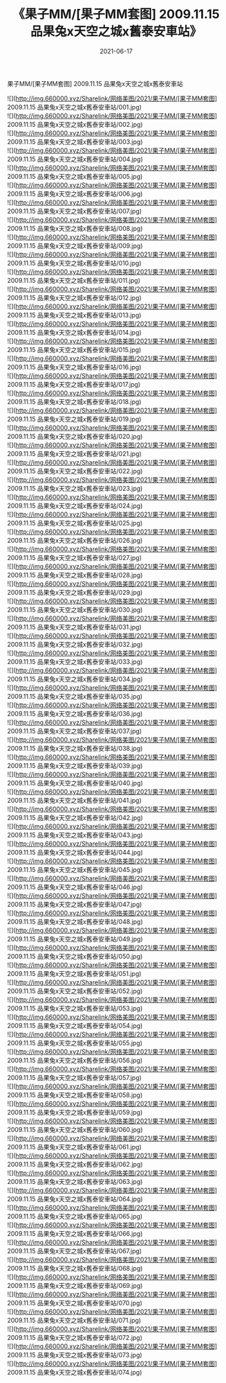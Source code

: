 ﻿---
layout: post
title:  《果子MM/[果子MM套图] 2009.11.15 品果兔x天空之城x舊泰安車站》
date:   2021-06-17
img: http://img.660000.xyz/Sharelink/网络美图/2021/果子MM/[果子MM套图] 2009.11.15 品果兔x天空之城x舊泰安車站/000.jpg
categories: [美女, 清纯, 唯美]
---

果子MM/[果子MM套图] 2009.11.15 品果兔x天空之城x舊泰安車站

 ![](http://img.660000.xyz/Sharelink/网络美图/2021/果子MM/[果子MM套图] 2009.11.15 品果兔x天空之城x舊泰安車站/001.jpg) <br>![](http://img.660000.xyz/Sharelink/网络美图/2021/果子MM/[果子MM套图] 2009.11.15 品果兔x天空之城x舊泰安車站/002.jpg) <br>![](http://img.660000.xyz/Sharelink/网络美图/2021/果子MM/[果子MM套图] 2009.11.15 品果兔x天空之城x舊泰安車站/003.jpg) <br>![](http://img.660000.xyz/Sharelink/网络美图/2021/果子MM/[果子MM套图] 2009.11.15 品果兔x天空之城x舊泰安車站/004.jpg) <br>![](http://img.660000.xyz/Sharelink/网络美图/2021/果子MM/[果子MM套图] 2009.11.15 品果兔x天空之城x舊泰安車站/005.jpg) <br>![](http://img.660000.xyz/Sharelink/网络美图/2021/果子MM/[果子MM套图] 2009.11.15 品果兔x天空之城x舊泰安車站/006.jpg) <br>![](http://img.660000.xyz/Sharelink/网络美图/2021/果子MM/[果子MM套图] 2009.11.15 品果兔x天空之城x舊泰安車站/007.jpg) <br>![](http://img.660000.xyz/Sharelink/网络美图/2021/果子MM/[果子MM套图] 2009.11.15 品果兔x天空之城x舊泰安車站/008.jpg) <br>![](http://img.660000.xyz/Sharelink/网络美图/2021/果子MM/[果子MM套图] 2009.11.15 品果兔x天空之城x舊泰安車站/009.jpg) <br>![](http://img.660000.xyz/Sharelink/网络美图/2021/果子MM/[果子MM套图] 2009.11.15 品果兔x天空之城x舊泰安車站/010.jpg) <br>![](http://img.660000.xyz/Sharelink/网络美图/2021/果子MM/[果子MM套图] 2009.11.15 品果兔x天空之城x舊泰安車站/011.jpg) <br>![](http://img.660000.xyz/Sharelink/网络美图/2021/果子MM/[果子MM套图] 2009.11.15 品果兔x天空之城x舊泰安車站/012.jpg) <br>![](http://img.660000.xyz/Sharelink/网络美图/2021/果子MM/[果子MM套图] 2009.11.15 品果兔x天空之城x舊泰安車站/013.jpg) <br>![](http://img.660000.xyz/Sharelink/网络美图/2021/果子MM/[果子MM套图] 2009.11.15 品果兔x天空之城x舊泰安車站/014.jpg) <br>![](http://img.660000.xyz/Sharelink/网络美图/2021/果子MM/[果子MM套图] 2009.11.15 品果兔x天空之城x舊泰安車站/015.jpg) <br>![](http://img.660000.xyz/Sharelink/网络美图/2021/果子MM/[果子MM套图] 2009.11.15 品果兔x天空之城x舊泰安車站/016.jpg) <br>![](http://img.660000.xyz/Sharelink/网络美图/2021/果子MM/[果子MM套图] 2009.11.15 品果兔x天空之城x舊泰安車站/017.jpg) <br>![](http://img.660000.xyz/Sharelink/网络美图/2021/果子MM/[果子MM套图] 2009.11.15 品果兔x天空之城x舊泰安車站/018.jpg) <br>![](http://img.660000.xyz/Sharelink/网络美图/2021/果子MM/[果子MM套图] 2009.11.15 品果兔x天空之城x舊泰安車站/019.jpg) <br>![](http://img.660000.xyz/Sharelink/网络美图/2021/果子MM/[果子MM套图] 2009.11.15 品果兔x天空之城x舊泰安車站/020.jpg) <br>![](http://img.660000.xyz/Sharelink/网络美图/2021/果子MM/[果子MM套图] 2009.11.15 品果兔x天空之城x舊泰安車站/021.jpg) <br>![](http://img.660000.xyz/Sharelink/网络美图/2021/果子MM/[果子MM套图] 2009.11.15 品果兔x天空之城x舊泰安車站/022.jpg) <br>![](http://img.660000.xyz/Sharelink/网络美图/2021/果子MM/[果子MM套图] 2009.11.15 品果兔x天空之城x舊泰安車站/023.jpg) <br>![](http://img.660000.xyz/Sharelink/网络美图/2021/果子MM/[果子MM套图] 2009.11.15 品果兔x天空之城x舊泰安車站/024.jpg) <br>![](http://img.660000.xyz/Sharelink/网络美图/2021/果子MM/[果子MM套图] 2009.11.15 品果兔x天空之城x舊泰安車站/025.jpg) <br>![](http://img.660000.xyz/Sharelink/网络美图/2021/果子MM/[果子MM套图] 2009.11.15 品果兔x天空之城x舊泰安車站/026.jpg) <br>![](http://img.660000.xyz/Sharelink/网络美图/2021/果子MM/[果子MM套图] 2009.11.15 品果兔x天空之城x舊泰安車站/027.jpg) <br>![](http://img.660000.xyz/Sharelink/网络美图/2021/果子MM/[果子MM套图] 2009.11.15 品果兔x天空之城x舊泰安車站/028.jpg) <br>![](http://img.660000.xyz/Sharelink/网络美图/2021/果子MM/[果子MM套图] 2009.11.15 品果兔x天空之城x舊泰安車站/029.jpg) <br>![](http://img.660000.xyz/Sharelink/网络美图/2021/果子MM/[果子MM套图] 2009.11.15 品果兔x天空之城x舊泰安車站/030.jpg) <br>![](http://img.660000.xyz/Sharelink/网络美图/2021/果子MM/[果子MM套图] 2009.11.15 品果兔x天空之城x舊泰安車站/031.jpg) <br>![](http://img.660000.xyz/Sharelink/网络美图/2021/果子MM/[果子MM套图] 2009.11.15 品果兔x天空之城x舊泰安車站/032.jpg) <br>![](http://img.660000.xyz/Sharelink/网络美图/2021/果子MM/[果子MM套图] 2009.11.15 品果兔x天空之城x舊泰安車站/033.jpg) <br>![](http://img.660000.xyz/Sharelink/网络美图/2021/果子MM/[果子MM套图] 2009.11.15 品果兔x天空之城x舊泰安車站/034.jpg) <br>![](http://img.660000.xyz/Sharelink/网络美图/2021/果子MM/[果子MM套图] 2009.11.15 品果兔x天空之城x舊泰安車站/035.jpg) <br>![](http://img.660000.xyz/Sharelink/网络美图/2021/果子MM/[果子MM套图] 2009.11.15 品果兔x天空之城x舊泰安車站/036.jpg) <br>![](http://img.660000.xyz/Sharelink/网络美图/2021/果子MM/[果子MM套图] 2009.11.15 品果兔x天空之城x舊泰安車站/037.jpg) <br>![](http://img.660000.xyz/Sharelink/网络美图/2021/果子MM/[果子MM套图] 2009.11.15 品果兔x天空之城x舊泰安車站/038.jpg) <br>![](http://img.660000.xyz/Sharelink/网络美图/2021/果子MM/[果子MM套图] 2009.11.15 品果兔x天空之城x舊泰安車站/039.jpg) <br>![](http://img.660000.xyz/Sharelink/网络美图/2021/果子MM/[果子MM套图] 2009.11.15 品果兔x天空之城x舊泰安車站/040.jpg) <br>![](http://img.660000.xyz/Sharelink/网络美图/2021/果子MM/[果子MM套图] 2009.11.15 品果兔x天空之城x舊泰安車站/041.jpg) <br>![](http://img.660000.xyz/Sharelink/网络美图/2021/果子MM/[果子MM套图] 2009.11.15 品果兔x天空之城x舊泰安車站/042.jpg) <br>![](http://img.660000.xyz/Sharelink/网络美图/2021/果子MM/[果子MM套图] 2009.11.15 品果兔x天空之城x舊泰安車站/043.jpg) <br>![](http://img.660000.xyz/Sharelink/网络美图/2021/果子MM/[果子MM套图] 2009.11.15 品果兔x天空之城x舊泰安車站/044.jpg) <br>![](http://img.660000.xyz/Sharelink/网络美图/2021/果子MM/[果子MM套图] 2009.11.15 品果兔x天空之城x舊泰安車站/045.jpg) <br>![](http://img.660000.xyz/Sharelink/网络美图/2021/果子MM/[果子MM套图] 2009.11.15 品果兔x天空之城x舊泰安車站/046.jpg) <br>![](http://img.660000.xyz/Sharelink/网络美图/2021/果子MM/[果子MM套图] 2009.11.15 品果兔x天空之城x舊泰安車站/047.jpg) <br>![](http://img.660000.xyz/Sharelink/网络美图/2021/果子MM/[果子MM套图] 2009.11.15 品果兔x天空之城x舊泰安車站/048.jpg) <br>![](http://img.660000.xyz/Sharelink/网络美图/2021/果子MM/[果子MM套图] 2009.11.15 品果兔x天空之城x舊泰安車站/049.jpg) <br>![](http://img.660000.xyz/Sharelink/网络美图/2021/果子MM/[果子MM套图] 2009.11.15 品果兔x天空之城x舊泰安車站/050.jpg) <br>![](http://img.660000.xyz/Sharelink/网络美图/2021/果子MM/[果子MM套图] 2009.11.15 品果兔x天空之城x舊泰安車站/051.jpg) <br>![](http://img.660000.xyz/Sharelink/网络美图/2021/果子MM/[果子MM套图] 2009.11.15 品果兔x天空之城x舊泰安車站/052.jpg) <br>![](http://img.660000.xyz/Sharelink/网络美图/2021/果子MM/[果子MM套图] 2009.11.15 品果兔x天空之城x舊泰安車站/053.jpg) <br>![](http://img.660000.xyz/Sharelink/网络美图/2021/果子MM/[果子MM套图] 2009.11.15 品果兔x天空之城x舊泰安車站/054.jpg) <br>![](http://img.660000.xyz/Sharelink/网络美图/2021/果子MM/[果子MM套图] 2009.11.15 品果兔x天空之城x舊泰安車站/055.jpg) <br>![](http://img.660000.xyz/Sharelink/网络美图/2021/果子MM/[果子MM套图] 2009.11.15 品果兔x天空之城x舊泰安車站/056.jpg) <br>![](http://img.660000.xyz/Sharelink/网络美图/2021/果子MM/[果子MM套图] 2009.11.15 品果兔x天空之城x舊泰安車站/057.jpg) <br>![](http://img.660000.xyz/Sharelink/网络美图/2021/果子MM/[果子MM套图] 2009.11.15 品果兔x天空之城x舊泰安車站/058.jpg) <br>![](http://img.660000.xyz/Sharelink/网络美图/2021/果子MM/[果子MM套图] 2009.11.15 品果兔x天空之城x舊泰安車站/059.jpg) <br>![](http://img.660000.xyz/Sharelink/网络美图/2021/果子MM/[果子MM套图] 2009.11.15 品果兔x天空之城x舊泰安車站/060.jpg) <br>![](http://img.660000.xyz/Sharelink/网络美图/2021/果子MM/[果子MM套图] 2009.11.15 品果兔x天空之城x舊泰安車站/061.jpg) <br>![](http://img.660000.xyz/Sharelink/网络美图/2021/果子MM/[果子MM套图] 2009.11.15 品果兔x天空之城x舊泰安車站/062.jpg) <br>![](http://img.660000.xyz/Sharelink/网络美图/2021/果子MM/[果子MM套图] 2009.11.15 品果兔x天空之城x舊泰安車站/063.jpg) <br>![](http://img.660000.xyz/Sharelink/网络美图/2021/果子MM/[果子MM套图] 2009.11.15 品果兔x天空之城x舊泰安車站/064.jpg) <br>![](http://img.660000.xyz/Sharelink/网络美图/2021/果子MM/[果子MM套图] 2009.11.15 品果兔x天空之城x舊泰安車站/065.jpg) <br>![](http://img.660000.xyz/Sharelink/网络美图/2021/果子MM/[果子MM套图] 2009.11.15 品果兔x天空之城x舊泰安車站/066.jpg) <br>![](http://img.660000.xyz/Sharelink/网络美图/2021/果子MM/[果子MM套图] 2009.11.15 品果兔x天空之城x舊泰安車站/067.jpg) <br>![](http://img.660000.xyz/Sharelink/网络美图/2021/果子MM/[果子MM套图] 2009.11.15 品果兔x天空之城x舊泰安車站/068.jpg) <br>![](http://img.660000.xyz/Sharelink/网络美图/2021/果子MM/[果子MM套图] 2009.11.15 品果兔x天空之城x舊泰安車站/069.jpg) <br>![](http://img.660000.xyz/Sharelink/网络美图/2021/果子MM/[果子MM套图] 2009.11.15 品果兔x天空之城x舊泰安車站/070.jpg) <br>![](http://img.660000.xyz/Sharelink/网络美图/2021/果子MM/[果子MM套图] 2009.11.15 品果兔x天空之城x舊泰安車站/071.jpg) <br>![](http://img.660000.xyz/Sharelink/网络美图/2021/果子MM/[果子MM套图] 2009.11.15 品果兔x天空之城x舊泰安車站/072.jpg) <br>![](http://img.660000.xyz/Sharelink/网络美图/2021/果子MM/[果子MM套图] 2009.11.15 品果兔x天空之城x舊泰安車站/073.jpg) <br>![](http://img.660000.xyz/Sharelink/网络美图/2021/果子MM/[果子MM套图] 2009.11.15 品果兔x天空之城x舊泰安車站/074.jpg) <br>